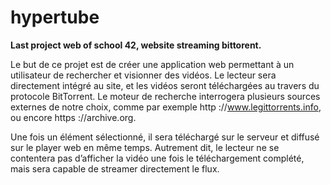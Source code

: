 # hypertube
**Last project web of school 42, website streaming bittorent.**

Le but de ce projet est de créer une application web permettant à un utilisateur de rechercher et visionner des vidéos.
Le lecteur sera directement intégré au site, et les vidéos seront téléchargées au travers du protocole BitTorrent.
Le moteur de recherche interrogera plusieurs sources externes de notre choix, comme par exemple http ://www.legittorrents.info, ou encore https ://archive.org.

Une fois un élément sélectionné, il sera téléchargé sur le serveur et diffusé sur le player web en même temps. Autrement dit, le lecteur ne se contentera pas d’afficher la vidéo une fois le téléchargement complété, mais sera capable de streamer directement le flux.

